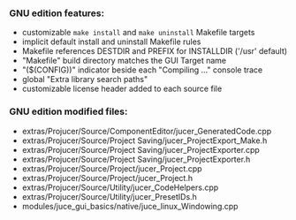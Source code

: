 ### GNU edition features:

* customizable `make install` and `make uninstall` Makefile targets
* implicit default install and uninstall Makefile rules
* Makefile references DESTDIR and PREFIX for INSTALLDIR ('/usr' default)
* "Makefile" build directory matches the GUI Target name
* "($(CONFIG))" indicator beside each "Compiling ..." console trace
* global "Extra library search paths"
* customizable license header added to each source file


### GNU edition modified files:

* extras/Projucer/Source/ComponentEditor/jucer_GeneratedCode.cpp
* extras/Projucer/Source/Project Saving/jucer_ProjectExport_Make.h
* extras/Projucer/Source/Project Saving/jucer_ProjectExporter.cpp
* extras/Projucer/Source/Project Saving/jucer_ProjectExporter.h
* extras/Projucer/Source/Project/jucer_Project.cpp
* extras/Projucer/Source/Project/jucer_Project.h
* extras/Projucer/Source/Utility/jucer_CodeHelpers.cpp
* extras/Projucer/Source/Utility/jucer_PresetIDs.h
* modules/juce_gui_basics/native/juce_linux_Windowing.cpp
		
